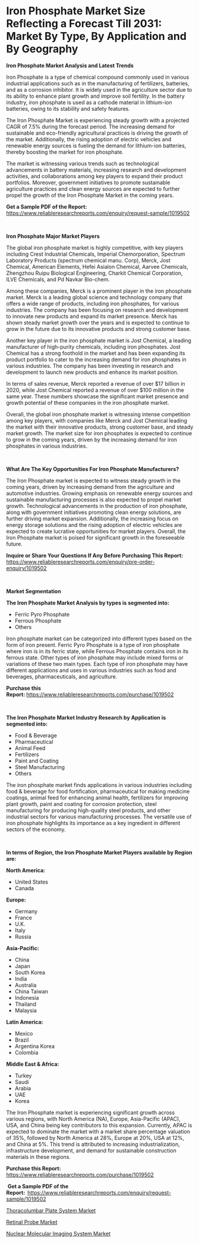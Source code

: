 <p><h1>Iron Phosphate Market Size Reflecting a Forecast Till 2031: Market By Type, By Application and By Geography</h1></p><p><strong>Iron Phosphate Market Analysis and Latest Trends</strong></p>
<p><p>Iron Phosphate is a type of chemical compound commonly used in various industrial applications such as in the manufacturing of fertilizers, batteries, and as a corrosion inhibitor. It is widely used in the agriculture sector due to its ability to enhance plant growth and improve soil fertility. In the battery industry, iron phosphate is used as a cathode material in lithium-ion batteries, owing to its stability and safety features.</p><p>The Iron Phosphate Market is experiencing steady growth with a projected CAGR of 7.5% during the forecast period. The increasing demand for sustainable and eco-friendly agricultural practices is driving the growth of the market. Additionally, the rising adoption of electric vehicles and renewable energy sources is fueling the demand for lithium-ion batteries, thereby boosting the market for iron phosphate.</p><p>The market is witnessing various trends such as technological advancements in battery materials, increasing research and development activities, and collaborations among key players to expand their product portfolios. Moreover, government initiatives to promote sustainable agriculture practices and clean energy sources are expected to further propel the growth of the Iron Phosphate Market in the coming years.</p></p>
<p><strong>Get a Sample PDF of the Report:&nbsp;</strong> <a href="https://www.reliableresearchreports.com/enquiry/request-sample/1019502">https://www.reliableresearchreports.com/enquiry/request-sample/1019502</a></p>
<p>&nbsp;</p>
<p><strong>Iron Phosphate Major Market Players</strong></p>
<p><p>The global iron phosphate market is highly competitive, with key players including Crest Industrial Chemicals, Imperial Chemorporation, Spectrum Laboratory Products (spectrum chemical manu. Corp), Merck, Jost Chemical, American Elements, Hefei Asialon Chemical, Aarvee Chemicals, Zhengzhou Ruipu Biological Engineering, Charkit Chemical Corporation, ILVE Chemicals, and Pd Navkar Bio-chem.</p><p>Among these companies, Merck is a prominent player in the iron phosphate market. Merck is a leading global science and technology company that offers a wide range of products, including iron phosphates, for various industries. The company has been focusing on research and development to innovate new products and expand its market presence. Merck has shown steady market growth over the years and is expected to continue to grow in the future due to its innovative products and strong customer base.</p><p>Another key player in the iron phosphate market is Jost Chemical, a leading manufacturer of high-purity chemicals, including iron phosphates. Jost Chemical has a strong foothold in the market and has been expanding its product portfolio to cater to the increasing demand for iron phosphates in various industries. The company has been investing in research and development to launch new products and enhance its market position.</p><p>In terms of sales revenue, Merck reported a revenue of over $17 billion in 2020, while Jost Chemical reported a revenue of over $100 million in the same year. These numbers showcase the significant market presence and growth potential of these companies in the iron phosphate market.</p><p>Overall, the global iron phosphate market is witnessing intense competition among key players, with companies like Merck and Jost Chemical leading the market with their innovative products, strong customer base, and steady market growth. The market size for iron phosphates is expected to continue to grow in the coming years, driven by the increasing demand for iron phosphates in various industries.</p></p>
<p>&nbsp;</p>
<p><strong>What Are The Key Opportunities For Iron Phosphate Manufacturers?</strong></p>
<p><p>The Iron Phosphate market is expected to witness steady growth in the coming years, driven by increasing demand from the agriculture and automotive industries. Growing emphasis on renewable energy sources and sustainable manufacturing processes is also expected to propel market growth. Technological advancements in the production of iron phosphate, along with government initiatives promoting clean energy solutions, are further driving market expansion. Additionally, the increasing focus on energy storage solutions and the rising adoption of electric vehicles are expected to create lucrative opportunities for market players. Overall, the Iron Phosphate market is poised for significant growth in the foreseeable future.</p></p>
<p><strong>Inquire or Share Your Questions If Any Before Purchasing This Report:</strong> <a href="https://www.reliableresearchreports.com/enquiry/pre-order-enquiry/1019502">https://www.reliableresearchreports.com/enquiry/pre-order-enquiry/1019502</a></p>
<p>&nbsp;</p>
<p><strong>Market Segmentation</strong></p>
<p><strong>The Iron Phosphate Market Analysis by types is segmented into:</strong></p>
<p><ul><li>Ferric Pyro Phosphate</li><li>Ferrous Phosphate</li><li>Others</li></ul></p>
<p><p>Iron phosphate market can be categorized into different types based on the form of iron present. Ferric Pyro Phosphate is a type of iron phosphate where iron is in its ferric state, while Ferrous Phosphate contains iron in its ferrous state. Other types of iron phosphate may include mixed forms or variations of these two main types. Each type of iron phosphate may have different applications and uses in various industries such as food and beverages, pharmaceuticals, and agriculture.</p></p>
<p><strong>Purchase this Report:&nbsp;</strong><a href="https://www.reliableresearchreports.com/purchase/1019502">https://www.reliableresearchreports.com/purchase/1019502</a></p>
<p>&nbsp;</p>
<p><strong>The Iron Phosphate Market Industry Research by Application is segmented into:</strong></p>
<p><ul><li>Food & Beverage</li><li>Pharmaceutical</li><li>Animal Feed</li><li>Fertilizers</li><li>Paint and Coating</li><li>Steel Manufacturing</li><li>Others</li></ul></p>
<p><p>The iron phosphate market finds applications in various industries including food & beverage for food fortification, pharmaceutical for making medicine coatings, animal feed for enhancing animal health, fertilizers for improving plant growth, paint and coating for corrosion protection, steel manufacturing for producing high-quality steel products, and other industrial sectors for various manufacturing processes. The versatile use of iron phosphate highlights its importance as a key ingredient in different sectors of the economy.</p></p>
<p>&nbsp;</p>
<p><strong>In terms of Region, the Iron Phosphate Market Players available by Region are:</strong></p>
<p>
    <p> <strong> North America: </strong>
        <ul>
            <li>United States</li>
            <li>Canada</li>
        </ul>
        </p> 
    <p> <strong> Europe: </strong>
        <ul>
            <li>Germany</li>
            <li>France</li>
            <li>U.K.</li>
            <li>Italy</li>
            <li>Russia</li>
        </ul>
        </p> 
    <p> <strong> Asia-Pacific: </strong>
        <ul>
            <li>China</li>
            <li>Japan</li>
            <li>South Korea</li>
            <li>India</li>
            <li>Australia</li>
            <li>China Taiwan</li>
            <li>Indonesia</li>
            <li>Thailand</li>
            <li>Malaysia</li>
        </ul>
        </p> 
    <p> <strong> Latin America: </strong>
        <ul>
            <li>Mexico</li>
            <li>Brazil</li>
            <li>Argentina Korea</li>
            <li>Colombia</li>
        </ul>
        </p> 
    <p> <strong> Middle East & Africa: </strong>
        <ul>
            <li>Turkey</li>
            <li>Saudi</li>
            <li>Arabia</li>
            <li>UAE</li>
            <li>Korea</li>
        </ul>
    </p>
    </p>
<p><p>The Iron Phosphate market is experiencing significant growth across various regions, with North America (NA), Europe, Asia-Pacific (APAC), USA, and China being key contributors to this expansion. Currently, APAC is expected to dominate the market with a market share percentage valuation of 35%, followed by North America at 28%, Europe at 20%, USA at 12%, and China at 5%. This trend is attributed to increasing industrialization, infrastructure development, and demand for sustainable construction materials in these regions.</p></p>
<p><strong>Purchase this Report: </strong><a href="https://www.reliableresearchreports.com/purchase/1019502">https://www.reliableresearchreports.com/purchase/1019502</a></p>
<p>&nbsp;<strong>Get a Sample PDF of the Report:&nbsp;&nbsp;</strong><a href="https://www.reliableresearchreports.com/enquiry/request-sample/1019502">https://www.reliableresearchreports.com/enquiry/request-sample/1019502</a></p>
<p><strong></strong></p>
<p><p><a href="https://view.publitas.com/reportprime-1/thoracolumbar-plate-system-market-size-share-trends-analysis-report-by-material-by-type-by-end-user-by-region-and-segment-forecasts-2023-2030/">Thoracolumbar Plate System Market</a></p><p><a href="https://view.publitas.com/reportprime-1/retinal-probe-market-centers-on-aspects-such-as-market-growth-market-share-market-opportunity-and-projected-forecasts-spanning-from-2023-to-2030/">Retinal Probe Market</a></p><p><a href="https://view.publitas.com/reportprime-1/nuclear-molecular-imaging-system-market-research-report-forecasted-for-period-from-2023-2030-by-market-type-market-application-and-region/">Nuclear Molecular Imaging System Market</a></p></p>
